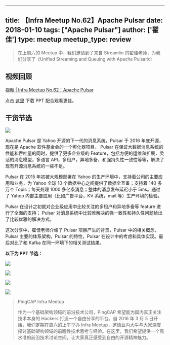 
---
title: 【Infra Meetup No.62】Apache Pulsar
date: 2018-01-10
tags: ["Apache Pulsar"]
author: ['翟佳']
type: meetup
meetup_type: review
---


>在上周六的 Meetup 中，我们邀请到了来自 Streamlio 的翟佳老师，为我们分享了《Unified Streaming and Queuing with Apache Pulsar》:)

## 视频回顾

[视频 | Infra Meetup No.62：Apache Pulsar](https://v.qq.com/txp/iframe/player.html?origin=https%3A%2F%2Fmp.weixin.qq.com&amp;vid=t0531o5bpvj&amp;autoplay=false&amp;full=true&amp;show1080p=false)

点击 [这里](https://eyun.baidu.com/s/3htgGj0w) 下载 PPT 配合观看更佳。

## 干货节选

![](http://upload-images.jianshu.io/upload_images/542677-80dfb1ad3cfcb84c?imageMogr2/auto-orient/strip%7CimageView2/2/w/1240)

Apache Pulsar 是 Yahoo 开源的下一代的消息系统，Pulsar 于 2016 年底开源，现在是 Apache 软件基金会的一个孵化器项目。
Pulsar 在保证大数据消息系统的性能和吞吐量的同时，提供了更多企业级的 Feature，包括方便的运维和扩展，灵活的消息模型，多语言 API，多租户，异地多备，和强持久性一致性等等，解决了现有开源消息系统的一些不足。

Pulsar 在 2015 年初被大规模部署在 Yahoo 的生产环境中，支持着公司的主要应用和业务，为 Yahoo 全球 10 个数据中心之间提供了数据全互备；支持着 140 多万个 Topic；每天处理 1000 多亿条消息；整体的消息发布延迟小于 5ms。通过了 Yahoo 内部主要应用（比如广告平台，KV 系统，mail 等）生产环境的检验。

Pulsar 在设计之初就对企业级应用中比较关注的多租户和异地多备等 feature 进行了全面的支持； Pulsar 对消息系统中比较难解决的强一致性和持久性问题给出了比较优雅的解决方式。

这次分享中，翟佳老师介绍了 Pulsar 项目产生的背景，Pulsar 中的相关概念，Pulsar 主要的体系架构，Pulsar 的特性，Pulsar 在设计中的考虑和具体实现。最后对比了和 Kafka 在同一环境下的相关测试结果。

**以下为 PPT 节选：**

![](http://upload-images.jianshu.io/upload_images/542677-c0b9476c5804c133?imageMogr2/auto-orient/strip%7CimageView2/2/w/1240)

![](http://upload-images.jianshu.io/upload_images/542677-bef3fefe7b34281c?imageMogr2/auto-orient/strip%7CimageView2/2/w/1240)

![](http://upload-images.jianshu.io/upload_images/542677-7106705da488b2dd?imageMogr2/auto-orient/strip%7CimageView2/2/w/1240)

![](http://upload-images.jianshu.io/upload_images/542677-3def403a2898be8c?imageMogr2/auto-orient/strip%7CimageView2/2/w/1240)


>PingCAP Infra Meetup
>
>作为一个基础架构领域的前沿技术公司，PingCAP 希望能为国内真正关注技术本身的 Hackers 打造一个自由分享的平台。自 2016 年 3 月 5 日开始，我们定期在周六的上午举办 Infra Meetup，邀请业内大牛与大家深度探讨基础架构领域的前瞻性技术思考与经验。在这里，我们希望提供一个高水准的前沿技术讨论空间，让大家真正感受到自由的开源精神魅力。
